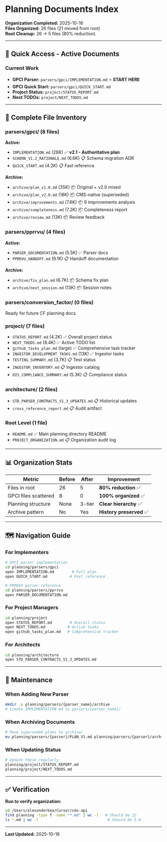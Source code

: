 # Planning Documents Index

**Organization Completed:** 2025-10-16  
**Files Organized:** 26 files (21 moved from root)  
**Root Cleanup:** 26 → 5 files (80% reduction)

---

## 🎯 **Quick Access - Active Documents**

### Current Work
- **GPCI Parser:** `parsers/gpci/IMPLEMENTATION.md` ⭐ **START HERE**
- **GPCI Quick Start:** `parsers/gpci/QUICK_START.md`
- **Project Status:** `project/STATUS_REPORT.md`
- **Next TODOs:** `project/NEXT_TODOS.md`

---

## 📂 **Complete File Inventory**

### parsers/gpci/ (8 files)
**Active:**
- `IMPLEMENTATION.md` (26K) ✅ **v2.1 - Authoritative plan**
- `SCHEMA_V1.2_RATIONALE.md` (6.6K) 📋 Schema migration ADR
- `QUICK_START.md` (4.2K) 📋 Fast reference

**Archive:**
- `archive/plan_v1.0.md` (35K) 📦 Original + v2.0 mixed
- `archive/plan_v2.0.md` (18K) 📦 CMS-native (superseded)
- `archive/improvements.md` (7.6K) 📦 9 improvements analysis
- `archive/completeness.md` (7.2K) 📦 Completeness report
- `archive/review.md` (13K) 📦 Review feedback

### parsers/pprrvu/ (4 files)
**Active:**
- `PARSER_DOCUMENTATION.md` (5.5K) ✅ Parser docs
- `PPRRVU_HANDOFF.md` (9.1K) 📋 Handoff documentation

**Archive:**
- `archive/fix_plan.md` (6.7K) 📦 Schema fix plan
- `archive/next_session.md` (13K) 📦 Session notes

### parsers/conversion_factor/ (0 files)
Ready for future CF planning docs

### project/ (7 files)
- `STATUS_REPORT.md` (4.2K) ✅ Overall project status
- `NEXT_TODOS.md` (8.4K) ✅ Active TODO list
- `github_tasks_plan.md` (large) ✅ Comprehensive task tracker
- `INGESTOR_DEVELOPMENT_TASKS.md` (13K) ✅ Ingestor tasks
- `TESTING_SUMMARY.md` (3.7K) 📋 Test status
- `INGESTOR_INVENTORY.md` 📋 Ingestor catalog
- `DIS_COMPLIANCE_SUMMARY.md` (5.3K) 📋 Compliance status

### architecture/ (2 files)
- `STD_PARSER_CONTRACTS_V1_3_UPDATES.md` 📋 Historical updates
- `cross_reference_report.md` 📋 Audit artifact

### Root Level (1 file)
- `README.md` ✅ Main planning directory README
- `PROJECT_ORGANIZATION.md` 📋 Organization audit log

---

## 📊 **Organization Stats**

| Metric | Before | After | Improvement |
|--------|--------|-------|-------------|
| Files in root | 26 | 5 | **80% reduction** ✅ |
| GPCI files scattered | 8 | 0 | **100% organized** ✅ |
| Planning structure | None | 3-tier | **Clear hierarchy** ✅ |
| Archive pattern | No | Yes | **History preserved** ✅ |

---

## 🗺️ **Navigation Guide**

### For Implementers
```bash
# GPCI parser implementation
cd planning/parsers/gpci
open IMPLEMENTATION.md        # Full plan
open QUICK_START.md          # Fast reference

# PPRRVU parser reference
cd planning/parsers/pprrvu
open PARSER_DOCUMENTATION.md
```

### For Project Managers
```bash
cd planning/project
open STATUS_REPORT.md        # Overall status
open NEXT_TODOS.md          # Active tasks
open github_tasks_plan.md   # Comprehensive tracker
```

### For Architects
```bash
cd planning/architecture
open STD_PARSER_CONTRACTS_V1_3_UPDATES.md
```

---

## 🔄 **Maintenance**

### When Adding New Parser
```bash
mkdir -p planning/parsers/{parser_name}/archive
# Create IMPLEMENTATION.md in parsers/{parser_name}/
```

### When Archiving Documents
```bash
# Move superseded plans to archive/
mv planning/parsers/{parser}/PLAN_V1.md planning/parsers/{parser}/archive/
```

### When Updating Status
```bash
# Update these regularly
planning/project/STATUS_REPORT.md
planning/project/NEXT_TODOS.md
```

---

## ✅ **Verification**

**Run to verify organization:**
```bash
cd /Users/alexanderbea/Cursor/cms-api
find planning -type f -name "*.md" | wc -l   # Should be 22
ls *.md | wc -l                               # Should be 5-6
```

---

**Last Updated:** 2025-10-16

